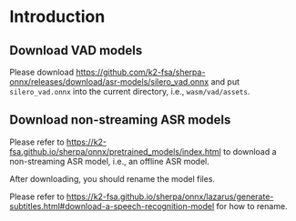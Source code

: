 # Introduction

## Download VAD models

Please download
https://github.com/k2-fsa/sherpa-onnx/releases/download/asr-models/silero_vad.onnx
and put `silero_vad.onnx` into the current directory, i.e., `wasm/vad/assets`.

## Download non-streaming ASR models

Please refer to
https://k2-fsa.github.io/sherpa/onnx/pretrained_models/index.html
to download a non-streaming ASR model, i.e., an offline ASR model.

After downloading, you should rename the model files.

Please refer to
https://k2-fsa.github.io/sherpa/onnx/lazarus/generate-subtitles.html#download-a-speech-recognition-model
for how to rename.
